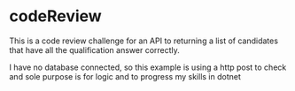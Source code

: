 # codeReview
This is a code review challenge for an API to returning a list of candidates that have all the qualification answer  correctly.

I have no database connected, so this example is using a http post to check and sole purpose is for logic and to progress my skills in dotnet
